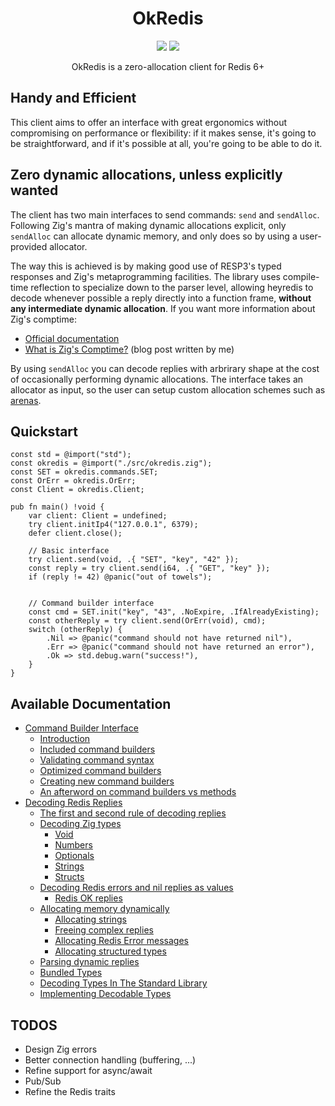 
<h1 align="center">OkRedis</h1>
<p align="center">
    <a href="LICENSE"><img src="https://badgen.net/github/license/kristoff-it/zig-heyredis" /></a>
    <a href="https://twitter.com/croloris"><img src="https://badgen.net/badge/twitter/@croloris/1DA1F2?icon&label" /></a>
</p>

<p align="center">
    OkRedis is a zero-allocation client for Redis 6+
</p>

## Handy and Efficient
This client aims to offer an interface with great ergonomics without 
compromising on performance or flexibility: if it makes sense, it's going to be 
straightforward, and if it's possible at all, you're going to be able to do it.


## Zero dynamic allocations, unless explicitly wanted
The client has two main interfaces to send commands: `send` and `sendAlloc`. 
Following Zig's mantra of making dynamic allocations explicit, only `sendAlloc` 
can allocate dynamic memory, and only does so by using a user-provided allocator. 

The way this is achieved is by making good use of RESP3's typed responses and 
Zig's metaprogramming facilities.
The library uses compile-time reflection to specialize down to the parser level, 
allowing heyredis to decode whenever possible a reply directly into a function 
frame, **without any intermediate dynamic allocation**. If you want more 
information about Zig's comptime:
- [Official documentation](https://ziglang.org/documentation/master/#comptime)
- [What is Zig's Comptime?](https://kristoff.it/blog/what-is-zig-comptime) (blog post written by me)

By using `sendAlloc` you can decode replies with arbrirary shape at the cost of 
occasionally performing dynamic allocations. The interface takes an allocator 
as input, so the user can setup custom allocation schemes such as 
[arenas](https://en.wikipedia.org/wiki/Region-based_memory_management).

## Quickstart

```zig
const std = @import("std");
const okredis = @import("./src/okredis.zig");
const SET = okredis.commands.SET;
const OrErr = okredis.OrErr;
const Client = okredis.Client;

pub fn main() !void {
    var client: Client = undefined;
    try client.initIp4("127.0.0.1", 6379);
    defer client.close();

    // Basic interface
    try client.send(void, .{ "SET", "key", "42" });
    const reply = try client.send(i64, .{ "GET", "key" });
    if (reply != 42) @panic("out of towels");


    // Command builder interface
    const cmd = SET.init("key", "43", .NoExpire, .IfAlreadyExisting);
    const otherReply = try client.send(OrErr(void), cmd);
    switch (otherReply) {
        .Nil => @panic("command should not have returned nil"),
        .Err => @panic("command should not have returned an error"),
        .Ok => std.debug.warn("success!"),
    }
}
```

## Available Documentation
* [Command Builder Interface](#command-builder-interface)
   * [Introduction](#introduction)
   * [Included command builders](#included-command-builders)
   * [Validating command syntax](#validating-command-syntax)
   * [Optimized command builders](#optimized-command-builders)
   * [Creating new command builders](#creating-new-command-builders)
   * [An afterword on command builders vs methods](#an-afterword-on-command-builders-vs-methods)
* [Decoding Redis Replies](#decoding-redis-replies)
  * [The first and second rule of decoding replies](#the-first-and-second-rule-of-decoding-replies)
  * [Decoding Zig types](#decoding-zig-types)
     * [Void](#void)
     * [Numbers](#numbers)
     * [Optionals](#optionals)
     * [Strings](#strings)
     * [Structs](#structs)
  * [Decoding Redis errors and nil replies as values](#decoding-redis-errors-and-nil-replies-as-values)
     * [Redis OK replies](#redis-ok-replies)
  * [Allocating memory dynamically](#allocating-memory-dynamically)
     * [Allocating strings](#allocating-strings)
     * [Freeing complex replies](#freeing-complex-replies)
     * [Allocating Redis Error messages](#allocating-redis-error-messages)
     * [Allocating structured types](#allocating-structured-types)
  * [Parsing dynamic replies](#parsing-dynamic-replies)
  * [Bundled Types](#bundled-types)
  * [Decoding Types In The Standard Library](#decoding-types-in-the-standard-library)
  * [Implementing Decodable Types](#implementing-decodable-types)



## TODOS
- Design Zig errors
- Better connection handling (buffering, ...)
- Refine support for async/await
- Pub/Sub
- Refine the Redis traits
